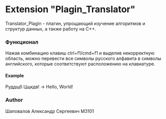 # Extension "Plagin_Translator"

Translator_Plagin - плагин, упрощающий изучение алгоритмов и структур данных, а также работу на С++.

### Функционал 

Нажав комбинацию клавиш ctrl+f1/cmd+f1 и выделив некорректную область, можно перевести все символы русского алфавита в символы английского, которые соответствуют расположению на клавиатуре.

#### Example

Руддщб Цщкдв! -> Hello, World!

### Author
Шаповалов Александр Сергеевич М3101